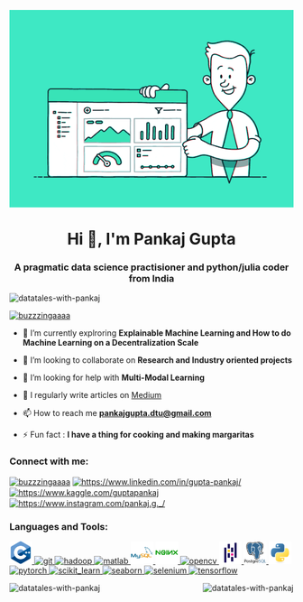 <p align="center">
  <img src="https://github.com/code-farzi-baniya/code-farzi-baniya/blob/main/data.gif" align = "center" width="600" height="350"/>
</p>


<h1 align="center">Hi 👋, I'm Pankaj Gupta</h1>
<h3 align="center">A pragmatic data science practisioner and python/julia coder from India</h3>

<p align="left"> <img src="https://komarev.com/ghpvc/?username=code-farzi-baniya&label=Profile%20views&color=0e75b6&style=flat" alt="datatales-with-pankaj" /> </p>

<p align="left"> <a href="https://twitter.com/buzzzingaaaa" target="blank"><img src="https://img.shields.io/twitter/follow/buzzzingaaaa?logo=twitter&style=for-the-badge" alt="buzzzingaaaa" /></a> </p>

- 🔭 I’m currently explroring **Explainable Machine Learning and How to do Machine Learning on a Decentralization Scale**

- 👯 I’m looking to collaborate on **Research and Industry oriented projects**

- 🤝 I’m looking for help with **Multi-Modal Learning**

- 📝 I regularly write articles on [Medium](Medium)

- 📫 How to reach me **pankajgupta.dtu@gmail.com**

- ⚡ Fun fact : **I have a thing for cooking and making margaritas**

<h3 align="left">Connect with me:</h3>
<p align="left">
<a href="https://twitter.com/buzzzingaaaa" target="blank"><img align="center" src="https://raw.githubusercontent.com/rahuldkjain/github-profile-readme-generator/master/src/images/icons/Social/twitter.svg" alt="buzzzingaaaa" height="30" width="40" /></a>
<a href="https://linkedin.com/in/https://www.linkedin.com/in/gupta-pankaj/" target="blank"><img align="center" src="https://raw.githubusercontent.com/rahuldkjain/github-profile-readme-generator/master/src/images/icons/Social/linked-in-alt.svg" alt="https://www.linkedin.com/in/gupta-pankaj/" height="30" width="40" /></a>
<a href="https://kaggle.com/https://www.kaggle.com/guptapankaj" target="blank"><img align="center" src="https://raw.githubusercontent.com/rahuldkjain/github-profile-readme-generator/master/src/images/icons/Social/kaggle.svg" alt="https://www.kaggle.com/guptapankaj" height="30" width="40" /></a>
<a href="https://www.instagram.com/pankaj.g._/" target="blank"><img align="center" src="https://raw.githubusercontent.com/rahuldkjain/github-profile-readme-generator/master/src/images/icons/Social/instagram.svg" alt="https://www.instagram.com/pankaj.g._/" height="30" width="40" /></a>
</p>

<h3 align="left">Languages and Tools:</h3>
<p align="left"> <a href="https://www.w3schools.com/cpp/" target="_blank" rel="noreferrer"> <img src="https://raw.githubusercontent.com/devicons/devicon/master/icons/cplusplus/cplusplus-original.svg" alt="cplusplus" width="40" height="40"/> </a> <a href="https://git-scm.com/" target="_blank" rel="noreferrer"> <img src="https://www.vectorlogo.zone/logos/git-scm/git-scm-icon.svg" alt="git" width="40" height="40"/> </a> <a href="https://hadoop.apache.org/" target="_blank" rel="noreferrer"> <img src="https://www.vectorlogo.zone/logos/apache_hadoop/apache_hadoop-icon.svg" alt="hadoop" width="40" height="40"/> </a> <a href="https://www.mathworks.com/" target="_blank" rel="noreferrer"> <img src="https://upload.wikimedia.org/wikipedia/commons/2/21/Matlab_Logo.png" alt="matlab" width="40" height="40"/> </a> <a href="https://www.mysql.com/" target="_blank" rel="noreferrer"> <img src="https://raw.githubusercontent.com/devicons/devicon/master/icons/mysql/mysql-original-wordmark.svg" alt="mysql" width="40" height="40"/> </a> <a href="https://www.nginx.com" target="_blank" rel="noreferrer"> <img src="https://raw.githubusercontent.com/devicons/devicon/master/icons/nginx/nginx-original.svg" alt="nginx" width="40" height="40"/> </a> <a href="https://opencv.org/" target="_blank" rel="noreferrer"> <img src="https://www.vectorlogo.zone/logos/opencv/opencv-icon.svg" alt="opencv" width="40" height="40"/> </a> <a href="https://pandas.pydata.org/" target="_blank" rel="noreferrer"> <img src="https://raw.githubusercontent.com/devicons/devicon/2ae2a900d2f041da66e950e4d48052658d850630/icons/pandas/pandas-original.svg" alt="pandas" width="40" height="40"/> </a> <a href="https://www.postgresql.org" target="_blank" rel="noreferrer"> <img src="https://raw.githubusercontent.com/devicons/devicon/master/icons/postgresql/postgresql-original-wordmark.svg" alt="postgresql" width="40" height="40"/> </a> <a href="https://www.python.org" target="_blank" rel="noreferrer"> <img src="https://raw.githubusercontent.com/devicons/devicon/master/icons/python/python-original.svg" alt="python" width="40" height="40"/> </a> <a href="https://pytorch.org/" target="_blank" rel="noreferrer"> <img src="https://www.vectorlogo.zone/logos/pytorch/pytorch-icon.svg" alt="pytorch" width="40" height="40"/> </a> <a href="https://scikit-learn.org/" target="_blank" rel="noreferrer"> <img src="https://upload.wikimedia.org/wikipedia/commons/0/05/Scikit_learn_logo_small.svg" alt="scikit_learn" width="40" height="40"/> </a> <a href="https://seaborn.pydata.org/" target="_blank" rel="noreferrer"> <img src="https://seaborn.pydata.org/_images/logo-mark-lightbg.svg" alt="seaborn" width="40" height="40"/> </a> <a href="https://www.selenium.dev" target="_blank" rel="noreferrer"> <img src="https://raw.githubusercontent.com/detain/svg-logos/780f25886640cef088af994181646db2f6b1a3f8/svg/selenium-logo.svg" alt="selenium" width="40" height="40"/> </a> <a href="https://www.tensorflow.org" target="_blank" rel="noreferrer"> <img src="https://www.vectorlogo.zone/logos/tensorflow/tensorflow-icon.svg" alt="tensorflow" width="40" height="40"/> </a> </p>

<p><img align="left" src="https://github-readme-stats.vercel.app/api/top-langs?username=datatales-with-pankaj&show_icons=true&locale=en&layout=compact" alt="datatales-with-pankaj" /></p>

<p>&nbsp;<img align="right" src="https://github-readme-stats.vercel.app/api?username=datatales-with-pankaj&show_icons=true&locale=en" alt="datatales-with-pankaj" /></p>


